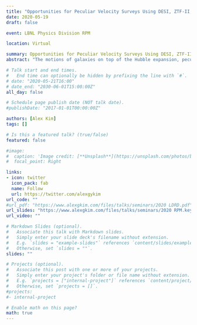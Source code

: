 ```yaml
---
title: "Opportunities for Peculiar Velocity Surveys Using DESI, ZTF-II, and the Vera C. Rubin Observatory"
date: 2020-05-19
draft: false

event: LBNL Physics Division RPM

location: Virtual

summary: Opportunities for Peculiar Velocity Surveys Using DESI, ZTF-II, and the Vera C. Rubin Observatory
abstract: "The motions of galaxies on top of the Hubble expansion, peculiar velocities, are a probe of clustering and the growth of structure in the Universe.  For distance indicators, peculiar velocities manifest themselves as residuals on the Hubble diagram.  Ongoing and upcoming wide-field surveys measuring unprecedented numbers of distance indicators, together with improvements in the calibration of Type Ia supernova brightnesses, will provide exquisite precision in the mapping of the peculiar velocity field or more precisely the peculiar distance field.  LBL is well positioned to make distance measurements of sources from DESI, the Zwicky Transient Facility (ZTF, ZTF-II, and the Rubin Observatory in order to produce compelling constraints on the laws of gravity responsible for the growth of structure."

# Talk start and end times.
#   End time can optionally be hidden by prefixing the line with `#`.
# date: "2020-05-21T16:00"
# date_end: "2030-06-01T15:00:00Z"
all_day: false

# Schedule page publish date (NOT talk date).
#publishDate: "2017-01-01T00:00:00Z"

authors: [Alex Kim]
tags: []

# Is this a featured talk? (true/false)
featured: false

#image:
#  caption: 'Image credit: [**Unsplash**](https://unsplash.com/photos/bzdhc5b3Bxs)'
#  focal_point: Right

links:
- icon: twitter
  icon_pack: fab
  name: Follow
  url: https://twitter.com/alexgykim
url_code: ""
#url_pdf: "https://www.alexgkim.com/files/talks/seminars/2020 LDRD.pdf"
url_slides: "https://www.alexgkim.com/files/talks/seminars/2020 RPM.key"
url_video: ""

# Markdown Slides (optional).
#   Associate this talk with Markdown slides.
#   Simply enter your slide deck's filename without extension.
#   E.g. `slides = "example-slides"` references `content/slides/example-slides.md`.
#   Otherwise, set `slides = ""`.
slides: ""

# Projects (optional).
#   Associate this post with one or more of your projects.
#   Simply enter your project's folder or file name without extension.
#   E.g. `projects = ["internal-project"]` references `content/project/deep-learning/index.md`.
#   Otherwise, set `projects = []`.
#projects:
#- internal-project

# Enable math on this page?
math: true
---
```

